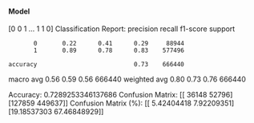 #### Model
[0 0 1 ... 1 1 0]
Classification Report:
              precision    recall  f1-score   support

           0       0.22      0.41      0.29     88944
           1       0.89      0.78      0.83    577496

    accuracy                           0.73    666440
   macro avg       0.56      0.59      0.56    666440
weighted avg       0.80      0.73      0.76    666440

Accuracy: 0.7289253346137686
Confusion Matrix:
[[ 36148  52796]
 [127859 449637]]
Confusion Matrix (%):
[[ 5.42404418  7.92209351]
 [19.18537303 67.46848929]]
